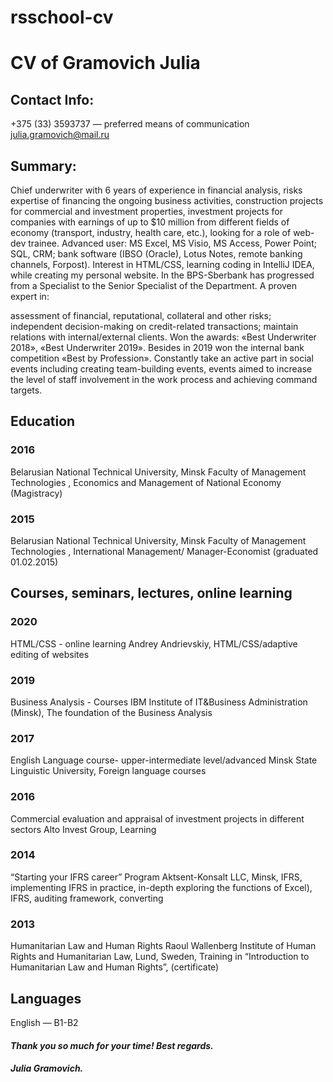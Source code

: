# rsschool-cv
# CV of Gramovich Julia
## Contact Info:
+375 (33) 3593737 — preferred means of communication julia.gramovich@mail.ru

## Summary:
Chief underwriter with 6 years of experience in financial analysis, risks expertise of financing the ongoing business activities, construction projects for commercial and investment properties, investment projects for companies with earnings of up to $10 million from different fields of economy (transport, industry, health care, etc.), looking for a role of web-dev trainee. Advanced user: MS Excel, MS Visio, MS Access, Power Point; SQL, CRM; bank software (IBSO (Oracle), Lotus Notes, remote banking channels, Forpost). Interest in HTML/CSS, learning coding in IntelliJ IDEA, while creating my personal website. In the BPS-Sberbank has progressed from a Specialist to the Senior Specialist of the Department. A proven expert in:

assessment of financial, reputational, collateral and other risks;
independent decision-making on credit-related transactions;
maintain relations with internal/external clients. Won the awards: «Best Underwriter 2018», «Best Underwriter 2019». Besides in 2019 won the internal bank competition «Best by Profession». Constantly take an active part in social events including creating team-building events, events aimed to increase the level of staff involvement in the work process and achieving command targets.
## Education
### 2016
Belarusian National Technical University, Minsk Faculty of Management Technologies , Economics and Management of National Economy (Magistracy)

### 2015
Belarusian National Technical University, Minsk Faculty of Management Technologies , International Management/ Manager-Economist (graduated 01.02.2015)

## Courses, seminars, lectures, online learning

### 2020
HTML/CSS - online learning Andrey Andrievskiy, HTML/CSS/adaptive editing of websites

### 2019
Business Analysis - Courses IBM Institute of IT&Business Administration (Minsk), The foundation of the Business Analysis

### 2017
English Language course- upper-intermediate level/advanced Minsk State Linguistic University, Foreign language courses

### 2016
Commercial evaluation and appraisal of investment projects in different sectors Alto Invest Group, Learning

### 2014
“Starting your IFRS career” Program Aktsent-Konsalt LLC, Minsk, IFRS, implementing IFRS in practice, in-depth exploring the functions of Excel), IFRS, auditing framework, converting

### 2013
Humanitarian Law and Human Rights Raoul Wallenberg Institute of Human Rights and Humanitarian Law, Lund, Sweden, Training in “Introduction to Humanitarian Law and Human Rights”, (certificate)

## Languages
English — B1-B2

#### _Thank you so much for your time! Best regards._
#### _Julia Gramovich._